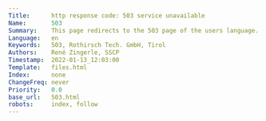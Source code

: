 ```yaml
---
Title:      http response code: 503 service unavailable
Name:       503
Summary:    This page redirects to the 503 page of the users language. Languages available are de and en. Default is en.
Language:   en
Keywords:   503, Rothirsch Tech. GmbH, Tirol
Authors:    René Zingerle, SSCP
Timestamp:  2022-01-13_12:03:00
Template:   files.html
Index:      none
ChangeFreq: never
Priority:   0.0
base_url:   503.html
robots:     index, follow
---
```

